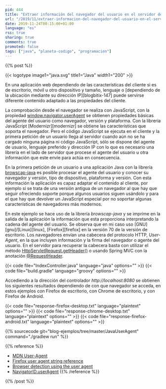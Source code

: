 ```yaml
---
pid: 444
title: "Extraer información del navegador del usuario en el servidor de una aplicación web Java"
url: "/2019/11/extraer-informacion-del-navegador-del-usuario-en-el-servidor-de-una-aplicacion-web-java/"
date: 2019-11-24T00:15:00+01:00
language: "es"
rss: true
sharing: true
comments: true
promoted: false
tags: ["java", "planeta-codigo", "programacion"]
---
```


{{% post %}}


{{< logotype image1="java.svg" title1="Java" width1="200" >}}

En una aplicación web dependiendo de las características del cliente si es de escritorio, móvil u otro dispositivo y tamaño, lenguaje o [dependiendo de la ubicación mediante su dirección IP][blogbitix-147] puede servirse diferente contenido adaptado a las propiedades del cliente.

La comprobación desde el navegador se realiza con JavaScript, con la propiedad [window.navigator.userAgent](https://developer.mozilla.org/en-US/docs/Web/API/NavigatorID) se obtienen propiedades básicas del agente del usuario como navegador, versión y plataforma. Con la librería JavaScript [Modernizr][modernizr] se obtiene las características que soporta el navegador. Pero el código JavaScript se ejecuta en el cliente y la primera petición de un usuario llega al servidor cuando aún no se ha cargado ninguna página ni código JavaScript, sólo se dispone del agente de usuario, lenguaje preferido y dirección IP con lo que es necesario una librería en el lado de servidor que procese el agente del usuario u otra información que este envíe para actúa en consecuencia.

En la primera petición de un usuario a una aplicación Java con la librería [browscap-java](https://github.com/blueconic/browscap-java) es posible procesar el agente del usuario y conocer su navegador y versión, tipo de dispositivo, plataforma y versión. Con esta información la aplicación es capaz adaptar el contenido al cliente, por ejemplo si se trata de una versión antigua de un navegador al que hay que seguir ofreciendo soporte porque algunos usuarios siguen usándolo y para el que hay que devolver un JavaScript especial por no soportar algunas características de navegadores más modernos.

En este ejemplo se hace uso de la librería _browscap-java_ y se imprime en la salida de la aplicación la información que esta proporciona interpretando la cadena del agente del usuario. Se observa que en mi caso uso [GNU][gnu]/[Linux][linux], [Firefox][firefox] en la versión 70 de la versión de escritorio. Los navegadores envían una cabecera del protocolo HTTP, _User-Agent_, en la que incluyen información y la firma del navegador o agente del usuario. En el servidor para recuperar la cabecera basta con utilizar el método [HttpServletRequest.getHeader()](https://javaee.github.io/javaee-spec/javadocs/javax/servlet/http/HttpServletRequest.html#getHeader-java.lang.String-) o usando Spring MVC con la anotación [@RequestHeader](https://docs.spring.io/spring-framework/docs/current/javadoc-api/org/springframework/web/bind/annotation/RequestHeader.html).

{{< code file="IndexController.java" language="java" options="" >}}
{{< code file="build.gradle" language="groovy" options="" >}}

Accediendo a la dirección del controlador _http\://localhost:8080_ se obtienen los siguientes resultados dependiendo de con que navegador se acceda, en estos ejemplos con Firefox de escritorio, con Chrome de escritorio, y con Firefox de Android.

{{< code file="response-firefox-desktop.txt" language="plaintext" options="" >}}
{{< code file="response-chrome-desktop.txt" language="plaintext" options="" >}}
{{< code file="response-firefox-android.txt" language="plaintext" options="" >}}

{{% sourcecode git="blog-ejemplos/tree/master/JavaUserAgent" command="./gradlew run" %}}

{{% reference %}}

* [MDN User-Agent](https://developer.mozilla.org/es/docs/Web/HTTP/Headers/User-Agent)
* [Firefox user agent string reference](https://developer.mozilla.org/en-US/docs/Web/HTTP/Headers/User-Agent/Firefox)
* [Browser detection using the user agent](https://developer.mozilla.org/en-US/docs/Web/HTTP/Browser_detection_using_the_user_agent)
* [NavigatorID.userAgent](https://developer.mozilla.org/en-US/docs/Web/API/NavigatorID/userAgent)
{{% /reference %}}

{{% /post %}}
